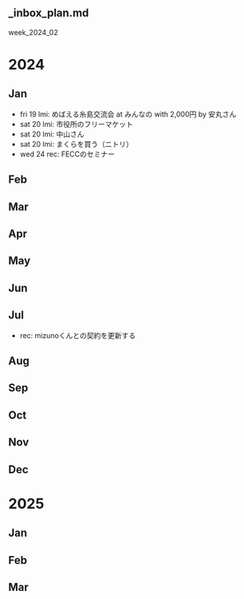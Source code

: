 _inbox_plan.md
---

week_2024_02

# 2024
## Jan
- fri 19 lmi: めばえる糸島交流会 at みんなの with 2,000円 by 安丸さん
- sat 20 lmi: 市役所のフリーマケット
- sat 20 lmi: 中山さん
- sat 20 lmi: まくらを買う（ニトリ）
- wed 24 rec: FECCのセミナー

## Feb

## Mar

## Apr

## May

## Jun

## Jul
- rec: mizunoくんとの契約を更新する

## Aug

## Sep

## Oct

## Nov

## Dec

# 2025
## Jan
## Feb
## Mar